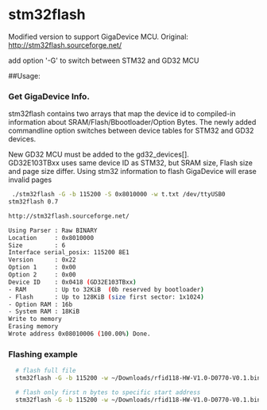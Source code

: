 # stm32flash

Modified version to support GigaDevice MCU. Original: http://stm32flash.sourceforge.net/

add option '-G' to switch between STM32 and GD32 MCU

##Usage:

### Get GigaDevice Info.
stm32flash contains two arrays that map the device id to compiled-in information about SRAM/Flash/Bbootloader/Option Bytes.
The newly added commandline option switches between device tables for STM32 and GD32 devices.

New GD32 MCU must be added to the gd32_devices[].<br>
GD32E103TBxx uses same device ID as STM32, but SRAM size, Flash size and page size differ. Using stm32 information to flash GigaDevice will erase invalid pages


~~~sh
 ./stm32flash -G -b 115200 -S 0x8010000 -w t.txt /dev/ttyUSB0
stm32flash 0.7

http://stm32flash.sourceforge.net/

Using Parser : Raw BINARY
Location     : 0x8010000
Size         : 6
Interface serial_posix: 115200 8E1
Version      : 0x22
Option 1     : 0x00
Option 2     : 0x00
Device ID    : 0x0418 (GD32E103TBxx)
- RAM        : Up to 32KiB  (0b reserved by bootloader)
- Flash      : Up to 128KiB (size first sector: 1x1024)
- Option RAM : 16b
- System RAM : 18KiB
Write to memory
Erasing memory
Wrote address 0x08010006 (100.00%) Done.
~~~

### Flashing example
~~~sh
  # flash full file
  stm32flash -G -b 115200 -w ~/Downloads/rfid118-HW-V1.0-D0770-V0.1.bin /dev/ttyUSB0

  # flash only first n bytes to specific start address
  stm32flash -G -b 115200 -w ~/Downloads/rfid118-HW-V1.0-D0770-V0.1.bin -S 0x8010000:10000 /dev/ttyUSB0
~~~
